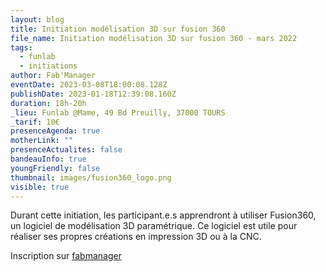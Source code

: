 ```yaml
---
layout: blog
title: Initiation modélisation 3D sur fusion 360
file_name: Initiation modélisation 3D sur fusion 360 - mars 2022
tags:
  - funlab
  - initiations
author: Fab'Manager
eventDate: 2023-03-08T18:00:08.128Z
publishDate: 2023-01-18T12:39:08.160Z
duration: 18h-20h
_lieu: Funlab @Mame, 49 Bd Preuilly, 37000 TOURS
_tarif: 10€
presenceAgenda: true
motherLink: ""
presenceActualites: false
bandeauInfo: true
youngFriendly: false
thumbnail: images/fusion360_logo.png
visible: true
---
```

Durant cette initiation, les participant.e.s apprendront à utiliser Fusion360, un logiciel de modélisation 3D paramétrique. Ce logiciel est utile pour réaliser ses propres créations en impression 3D ou à la CNC.

Inscription sur [fabmanager](https://fabmanager.lafun.fr)
